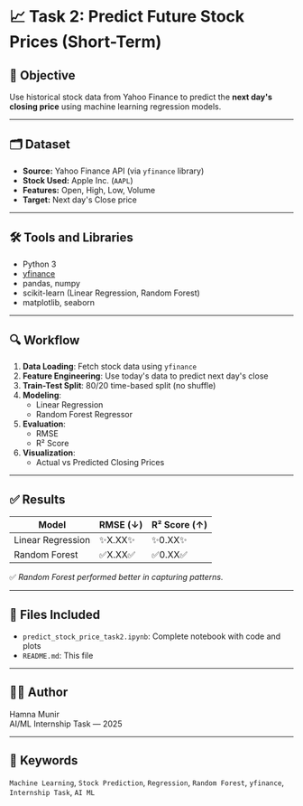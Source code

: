 # 📈 Task 2: Predict Future Stock Prices (Short-Term)

## 🎯 Objective
Use historical stock data from Yahoo Finance to predict the **next day's closing price** using machine learning regression models.

---

## 🗂 Dataset
- **Source:** Yahoo Finance API (via `yfinance` library)
- **Stock Used:** Apple Inc. (`AAPL`)
- **Features:** Open, High, Low, Volume
- **Target:** Next day's Close price

---

## 🛠 Tools and Libraries
- Python 3
- [yfinance](https://pypi.org/project/yfinance/)
- pandas, numpy
- scikit-learn (Linear Regression, Random Forest)
- matplotlib, seaborn

---

## 🔍 Workflow

1. **Data Loading**: Fetch stock data using `yfinance`
2. **Feature Engineering**: Use today's data to predict next day's close
3. **Train-Test Split**: 80/20 time-based split (no shuffle)
4. **Modeling**:
   - Linear Regression
   - Random Forest Regressor
5. **Evaluation**:
   - RMSE
   - R² Score
6. **Visualization**:
   - Actual vs Predicted Closing Prices

---

## ✅ Results

| Model             | RMSE (↓) | R² Score (↑) |
|------------------|----------|--------------|
| Linear Regression|  ✨X.XX✨   |  ✨0.XX✨       |
| Random Forest     |  ✅X.XX✅   |  ✅0.XX✅       |

✅ *Random Forest performed better in capturing patterns.*

---

## 📁 Files Included
- `predict_stock_price_task2.ipynb`: Complete notebook with code and plots
- `README.md`: This file

---

## 👩‍💻 Author
Hamna Munir  
AI/ML Internship Task — 2025

---

## 📎 Keywords
`Machine Learning`, `Stock Prediction`, `Regression`, `Random Forest`, `yfinance`, `Internship Task`, `AI ML`
